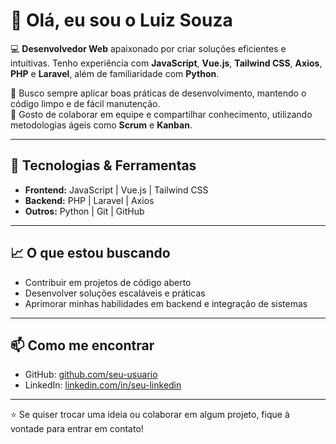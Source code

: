 # 👋 Olá, eu sou o Luiz Souza  

💻 **Desenvolvedor Web** apaixonado por criar soluções eficientes e intuitivas. Tenho experiência com **JavaScript**, **Vue.js**, **Tailwind CSS**, **Axios**, **PHP** e **Laravel**, além de familiaridade com **Python**.  

🚀 Busco sempre aplicar boas práticas de desenvolvimento, mantendo o código limpo e de fácil manutenção.  
🤝 Gosto de colaborar em equipe e compartilhar conhecimento, utilizando metodologias ágeis como **Scrum** e **Kanban**.  

---

## 🔧 Tecnologias & Ferramentas
- **Frontend:** JavaScript | Vue.js | Tailwind CSS  
- **Backend:** PHP | Laravel | Axios  
- **Outros:** Python | Git | GitHub  

---

## 📈 O que estou buscando
- Contribuir em projetos de código aberto  
- Desenvolver soluções escaláveis e práticas  
- Aprimorar minhas habilidades em backend e integração de sistemas  

---

## 📫 Como me encontrar
- GitHub: [github.com/seu-usuario](https://github.com/lluminatuz)  
- LinkedIn: [linkedin.com/in/seu-linkedin](https://www.linkedin.com/in/luiz-gustavo-verneque-52130b1b1/)  

---

⭐ Se quiser trocar uma ideia ou colaborar em algum projeto, fique à vontade para entrar em contato!
